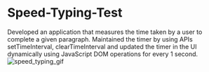 # Speed-Typing-Test
Developed an application that measures the time taken by a user to complete a given paragraph. Maintained the timer by using APIs setTimeInterval, clearTimeInterval and updated the timer in the UI dynamically using
JavaScript DOM operations for every 1 second.
![speed_typing_gif](https://github.com/narasimhareddy04/Speed-Typing-Test/assets/63772959/c19b2c7c-4b65-4b4e-921b-f196ecc394b9)
